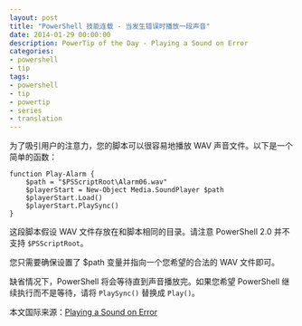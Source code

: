 ```yaml
---
layout: post
title: "PowerShell 技能连载 - 当发生错误时播放一段声音"
date: 2014-01-29 00:00:00
description: PowerTip of the Day - Playing a Sound on Error
categories:
- powershell
- tip
tags:
- powershell
- tip
- powertip
- series
- translation
---
```

为了吸引用户的注意力，您的脚本可以很容易地播放 WAV 声音文件。以下是一个简单的函数：

	function Play-Alarm {
	    $path = "$PSScriptRoot\Alarm06.wav"
	    $playerStart = New-Object Media.SoundPlayer $path
	    $playerStart.Load()
	    $playerStart.PlaySync()
	}

这段脚本假设 WAV 文件存放在和脚本相同的目录。请注意 PowerShell 2.0 并不支持 `$PSScriptRoot`。

您只需要确保设置了 $path 变量并指向一个您希望的合法的 WAV 文件即可。

缺省情况下，PowerShell 将会等待直到声音播放完。如果您希望 PowerShell 继续执行而不是等待，请将 `PlaySync()` 替换成 `Play()`。

<!--more-->
本文国际来源：[Playing a Sound on Error](http://community.idera.com/powershell/powertips/b/tips/posts/playing-a-sound-on-error)
